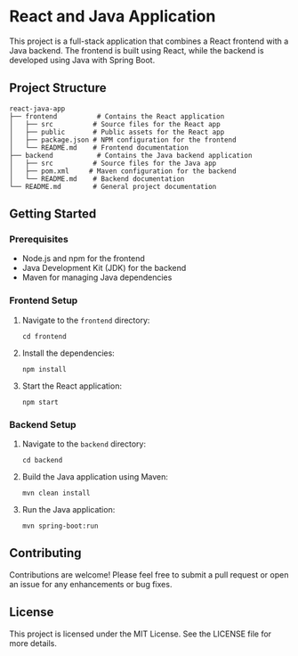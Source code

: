 # React and Java Application

This project is a full-stack application that combines a React frontend with a Java backend. The frontend is built using React, while the backend is developed using Java with Spring Boot.

## Project Structure

```
react-java-app
├── frontend          # Contains the React application
│   ├── src          # Source files for the React app
│   ├── public       # Public assets for the React app
│   ├── package.json # NPM configuration for the frontend
│   └── README.md    # Frontend documentation
├── backend           # Contains the Java backend application
│   ├── src          # Source files for the Java app
│   ├── pom.xml     # Maven configuration for the backend
│   └── README.md    # Backend documentation
└── README.md        # General project documentation
```

## Getting Started

### Prerequisites

- Node.js and npm for the frontend
- Java Development Kit (JDK) for the backend
- Maven for managing Java dependencies

### Frontend Setup

1. Navigate to the `frontend` directory:
   ```
   cd frontend
   ```

2. Install the dependencies:
   ```
   npm install
   ```

3. Start the React application:
   ```
   npm start
   ```

### Backend Setup

1. Navigate to the `backend` directory:
   ```
   cd backend
   ```

2. Build the Java application using Maven:
   ```
   mvn clean install
   ```

3. Run the Java application:
   ```
   mvn spring-boot:run
   ```

## Contributing

Contributions are welcome! Please feel free to submit a pull request or open an issue for any enhancements or bug fixes.

## License

This project is licensed under the MIT License. See the LICENSE file for more details.
